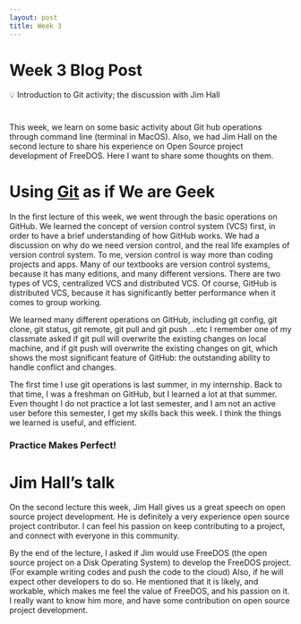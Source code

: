 ```yaml
---
layout: post
title: Week 3
---
```


# Week 3 Blog Post

<aside>
💡 Introduction to Git activity; the discussion with Jim Hall
</aside>

#

This week, we learn on some basic activity about Git hub operations through command line (terminal in MacOS). Also, we had Jim Hall on the second lecture to share his experience on Open Source project development of FreeDOS. Here I want to share some thoughts on them. 

# Using [Git](https://github.com/) as if We are Geek

In the first lecture of this week, we went through the basic operations on GitHub. We learned the concept of version control system (VCS) first, in order to have a brief understanding of how GitHub works. We had a discussion on why do we need version control, and the real life examples of version control system. To me, version control is way more than coding projects and apps. Many of our textbooks are version control systems, because it has many editions, and many different versions. There are two types of VCS, centralized VCS and distributed VCS. Of course, GitHub is distributed VCS, because it has significantly better performance when it comes to group working.

We learned many different operations on GitHub, including git config, git clone, git status, git remote, git pull and git push ...etc I remember one of my classmate asked if git pull will overwrite the existing changes on local machine, and if git push will overwrite the existing changes on git, which shows the most significant feature of GitHub: the outstanding ability to handle conflict and changes. 

The first time I use git operations is last summer, in my internship. Back to that time, I was a freshman on GitHub, but I learned a lot at that summer. Even thought I do not practice a lot last semester, and I am not an active user before this semester, I get my skills back this week. I think the things we learned is useful, and efficient. 

### Practice Makes Perfect!

# Jim Hall’s talk

On the second lecture this week, Jim Hall gives us a great speech on open source project development. He is definitely a very experience open source project contributor. I can feel his passion on keep contributing to a project, and connect with everyone in this community. 

By the end of the lecture, I asked if Jim would use FreeDOS (the open source project on a Disk Operating System) to develop the FreeDOS project. (For example writing codes and push the code to the cloud) Also, if he will expect other developers to do so. He mentioned that it is likely, and workable, which makes me feel the value of FreeDOS, and his passion on it. I really want to know him more, and have some contribution on open source project development.

